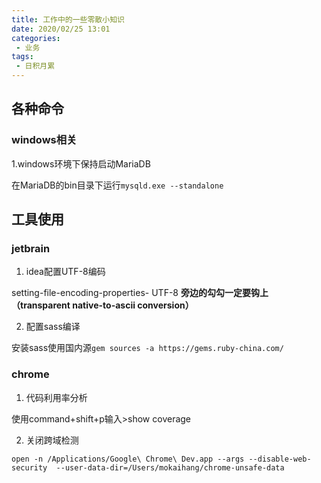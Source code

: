 ```yaml
---
title: 工作中的一些零散小知识
date: 2020/02/25 13:01
categories: 
 - 业务
tags: 
 - 日积月累
---
```


<!-- more -->

## 各种命令

### windows相关
1.windows环境下保持启动MariaDB

在MariaDB的bin目录下运行`mysqld.exe --standalone`


## 工具使用

### jetbrain
1. idea配置UTF-8编码

setting-file-encoding-properties- UTF-8 **旁边的勾勾一定要钩上（transparent native-to-ascii conversion）**

2. 配置sass编译

安装sass使用国内源`gem sources -a https://gems.ruby-china.com/`

### chrome

1. 代码利用率分析

使用command+shift+p输入>show coverage


2. 关闭跨域检测

`open -n /Applications/Google\ Chrome\ Dev.app --args --disable-web-security  --user-data-dir=/Users/mokaihang/chrome-unsafe-data`








